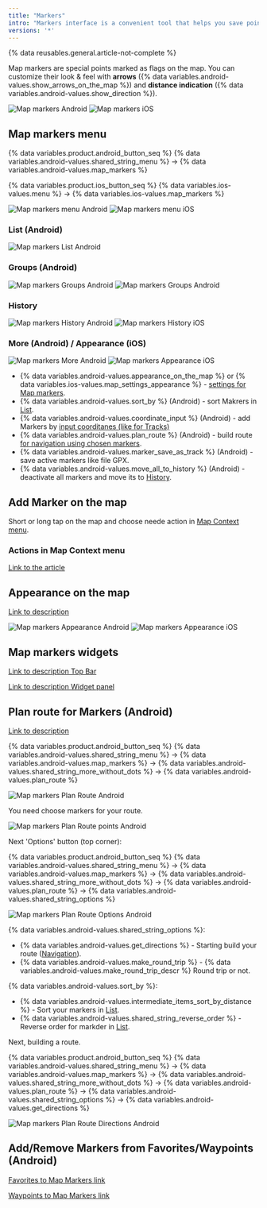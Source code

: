 ```yaml
---
title: "Markers"
intro: "Markers interface is a convenient tool that helps you save points on the map for your short-term needs."
versions: '*'
---
```


{% data reusables.general.article-not-complete %}

Map markers are special points marked as flags on the map. You can customize their look & feel with **arrows** ({% data variables.android-values.show_arrows_on_the_map %}) and **distance indication** ({% data variables.android-values.show_direction %}). 

![Map markers Android](/assets/images/map/map_markers_android.png) ![Map markers iOS](/assets/images/map/map_markers_ios.png)


## Map markers menu

{% data variables.product.android_button_seq %} {% data variables.android-values.shared_string_menu %} → {% data variables.android-values.map_markers %}

{% data variables.product.ios_button_seq %} {% data variables.ios-values.menu %} → {% data variables.ios-values.map_markers %}

![Map markers menu Android](/assets/images/personal/markers/map_markers_menu_android.png) ![Map markers menu iOS](/assets/images/personal/markers/map_markers_menu_ios.png)

### List (Android)

![Map markers List Android](/assets/images/personal/markers/map_markers_list_android.png) 

### Groups (Android)

![Map markers Groups Android](/assets/images/personal/markers/map_markers_groups_android.png) ![Map markers Groups Android](/assets/images/personal/markers/map_markers_groups_add_android.png) 

### History

![Map markers History Android](/assets/images/personal/markers/map_markers_history_android.png) ![Map markers History iOS](/assets/images/personal/markers/map_markers_history_ios.png) 

### More (Android) / Appearance (iOS)

![Map markers More Android](/assets/images/personal/markers/map_markers_more_android.png) ![Map markers Appearance iOS](/assets/images/personal/markers/map_markers_appearance_ios.png) 

- {% data variables.android-values.appearance_on_the_map %} or {% data variables.ios-values.map_settings_appearance %}  - [settings for Map markers](/osmand/personal/markers#appearance-on-the-map).
- {% data variables.android-values.sort_by %} (Android) - sort Makrers in [List](/osmand/personal/markers#list-android).
- {% data variables.android-values.coordinate_input %} (Android) - add Markers by [input coorditanes (like for Tracks)](/osmand/personal/tracks#coordinate-input-android)
- {% data variables.android-values.plan_route %} (Android) - build route [for navigation using chosen markers](/osmand/navigation/markers-navigation).
- {% data variables.android-values.marker_save_as_track %} (Android) - save active markers like file GPX.
- {% data variables.android-values.move_all_to_history %} (Android) - deactivate all markers and move its to [History](/osmand/personal/markers#history).

## Add Marker on the map

Short or long tap on the map and choose neede action in [Map Context menu](/osmand/map/map-context-menu#add--edit-marker).

### Actions in Map Context menu

[Link to the article](/osmand/map/map-context-menu#add--edit-marker)

## Appearance on the map

[Link to description](/osmand/widgets/markers#configure-marker-widgets-and-marker-appearance)

![Map markers Appearance Android](/assets/images/personal/markers/map_markers_appearance_android.png) ![Map markers Appearance iOS](/assets/images/personal/markers/map_markers_appearance_ios.png)

## Map markers widgets

[Link to description Top Bar](/osmand/widgets/markers#top-bar-widget-markers)

[Link to description Widget panel](/osmand/widgets/markers#panel-widgets-markers)

## Plan route for Markers (Android)

[Link to description](/osmand/navigation/markers-navigation)

{% data variables.product.android_button_seq %} {% data variables.android-values.shared_string_menu %} → {% data variables.android-values.map_markers %} → {% data variables.android-values.shared_string_more_without_dots %} → {% data variables.android-values.plan_route %}

![Map markers Plan Route Android](/assets/images/personal/markers/map_markers_plan_route_android.png)

You need choose markers for your route.

![Map markers Plan Route points Android](/assets/images/personal/markers/map_markers_plan_route_points_android.png)

Next 'Options' button (top corner):

{% data variables.product.android_button_seq %} {% data variables.android-values.shared_string_menu %} → {% data variables.android-values.map_markers %} → {% data variables.android-values.shared_string_more_without_dots %} → {% data variables.android-values.plan_route %} → {% data variables.android-values.shared_string_options %}

![Map markers Plan Route Options Android](/assets/images/personal/markers/map_markers_plan_route_options_android.png)

{% data variables.android-values.shared_string_options %}:
- {% data variables.android-values.get_directions %} - Starting build your route ([Navigation](/osmand/navigation)).
- {% data variables.android-values.make_round_trip %} - {% data variables.android-values.make_round_trip_descr %} Round trip or not. 

{% data variables.android-values.sort_by %}:
- {% data variables.android-values.intermediate_items_sort_by_distance %}  - Sort your markers in [List](/osmand/personal/markers#list-android).
- {% data variables.android-values.shared_string_reverse_order %} - Reverse order for markder in [List](/osmand/personal/markers#list-android).

Next, building a route.

{% data variables.product.android_button_seq %} {% data variables.android-values.shared_string_menu %} → {% data variables.android-values.map_markers %} → {% data variables.android-values.shared_string_more_without_dots %} → {% data variables.android-values.plan_route %} → {% data variables.android-values.shared_string_options %} → {% data variables.android-values.get_directions %}


![Map markers Plan Route Directions Android](/assets/images/personal/markers/map_markers_plan_route_directions_android.png)


## Add/Remove Markers from Favorites/Waypoints (Android)

[Favorites to Map Markers link](/osmand/personal/favorites#add-to-map-markers-android)

[Waypoints to Map Markers link](/osmand/personal/tracks#group-menu)







